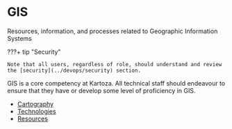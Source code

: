 # GIS

Resources, information, and processes related to Geographic Information Systems

???+ tip "Security"

    Note that all users, regardless of role, should understand and review the [security](../devops/security) section.

GIS is a core competency at Kartoza. All technical staff should endeavour to ensure that they have or develop some level of proficiency in GIS.

- [Cartography](./cartography/)
- [Technologies](./technologies/)
- [Resources](./resources/)
